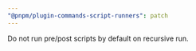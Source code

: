 ```yaml
---
"@pnpm/plugin-commands-script-runners": patch
---
```


Do not run pre/post scripts by default on recursive run.
